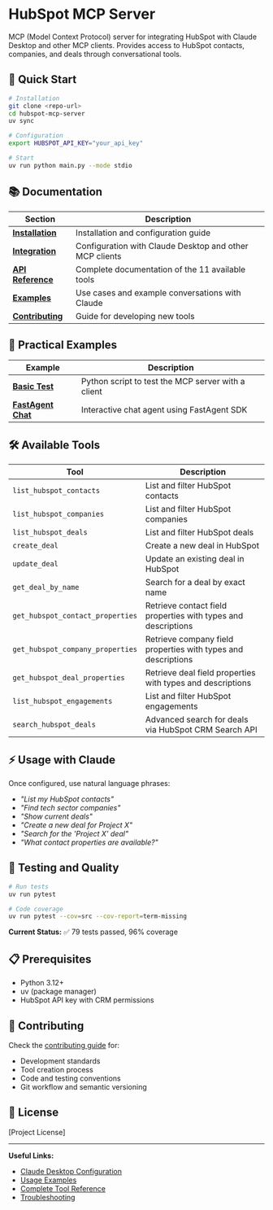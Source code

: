 # HubSpot MCP Server

MCP (Model Context Protocol) server for integrating HubSpot with Claude Desktop and other MCP clients. Provides access to HubSpot contacts, companies, and deals through conversational tools.

## 🚀 Quick Start

```bash
# Installation
git clone <repo-url>
cd hubspot-mcp-server
uv sync

# Configuration
export HUBSPOT_API_KEY="your_api_key"

# Start
uv run python main.py --mode stdio
```

## 📚 Documentation

| Section | Description |
|---------|-------------|
| **[Installation](docs/installation.md)** | Installation and configuration guide |
| **[Integration](docs/integration.md)** | Configuration with Claude Desktop and other MCP clients |
| **[API Reference](docs/api-reference.md)** | Complete documentation of the 11 available tools |
| **[Examples](docs/examples.md)** | Use cases and example conversations with Claude |
| **[Contributing](docs/contributing.md)** | Guide for developing new tools |

## 🧪 Practical Examples

| Example | Description |
|---------|-------------|
| **[Basic Test](examples/basic/)** | Python script to test the MCP server with a client |
| **[FastAgent Chat](examples/fastagent/)** | Interactive chat agent using FastAgent SDK |

## 🛠️ Available Tools

| Tool | Description |
|-------|-------------|
| `list_hubspot_contacts` | List and filter HubSpot contacts |
| `list_hubspot_companies` | List and filter HubSpot companies |
| `list_hubspot_deals` | List and filter HubSpot deals |
| `create_deal` | Create a new deal in HubSpot |
| `update_deal` | Update an existing deal in HubSpot |
| `get_deal_by_name` | Search for a deal by exact name |
| `get_hubspot_contact_properties` | Retrieve contact field properties with types and descriptions |
| `get_hubspot_company_properties` | Retrieve company field properties with types and descriptions |
| `get_hubspot_deal_properties` | Retrieve deal field properties with types and descriptions |
| `list_hubspot_engagements` | List and filter HubSpot engagements |
| `search_hubspot_deals` | Advanced search for deals via HubSpot CRM Search API |

## ⚡ Usage with Claude

Once configured, use natural language phrases:

- *"List my HubSpot contacts"*
- *"Find tech sector companies"*
- *"Show current deals"*
- *"Create a new deal for Project X"*
- *"Search for the 'Project X' deal"*
- *"What contact properties are available?"*

## 🧪 Testing and Quality

```bash
# Run tests
uv run pytest

# Code coverage
uv run pytest --cov=src --cov-report=term-missing
```

**Current Status:** ✅ 79 tests passed, 96% coverage

## 📋 Prerequisites

- Python 3.12+
- uv (package manager)
- HubSpot API key with CRM permissions

## 🤝 Contributing

Check the [contributing guide](docs/contributing.md) for:
- Development standards
- Tool creation process
- Code and testing conventions
- Git workflow and semantic versioning

## 📄 License

[Project License]

---

**Useful Links:**
- [Claude Desktop Configuration](docs/integration.md#integration-with-claude-desktop)
- [Usage Examples](docs/examples.md#example-conversations)
- [Complete Tool Reference](docs/api-reference.md)
- [Troubleshooting](docs/integration.md#troubleshooting)
